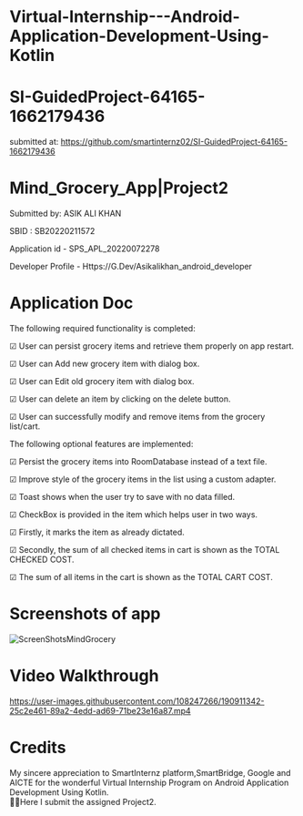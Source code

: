 # Virtual-Internship---Android-Application-Development-Using-Kotlin
# SI-GuidedProject-64165-1662179436

submitted at:
https://github.com/smartinternz02/SI-GuidedProject-64165-1662179436

# Mind_Grocery_App|Project2

Submitted by: ASIK ALI KHAN

SBID	:	SB20220211572

Application id - SPS_APL_20220072278

Developer Profile -
Https://G.Dev/Asikalikhan_android_developer

# Application Doc

The following required functionality is completed:

☑ User can persist grocery items and retrieve them properly on app restart.
 
☑ User can Add new grocery item with dialog box.

☑ User can Edit old grocery item with dialog box.
 
☑ User can delete an item by clicking on the delete button.
 
☑ User can successfully modify and remove items from the grocery list/cart.
 
 
The following optional features are implemented:
 
☑ Persist the grocery items into RoomDatabase instead of a text file.
 
☑ Improve style of the grocery items in the list using a custom adapter.

☑ Toast shows when the user try to save with no data filled.

☑ CheckBox is provided in the item which helps user in two ways.

☑ Firstly, it marks the item as already dictated.

☑ Secondly, the sum of all checked items in cart is shown as the TOTAL CHECKED COST.

☑ The sum of all items in the cart is shown as the TOTAL CART COST.



# Screenshots of app

![ScreenShotsMindGrocery](https://user-images.githubusercontent.com/108247266/190911303-4deb3c26-71e4-4b43-b1a6-7a816beebd6b.png)





# Video Walkthrough 



https://user-images.githubusercontent.com/108247266/190911342-25c2e461-89a2-4edd-ad69-71be23e16a87.mp4



# Credits

 My sincere appreciation to SmartInternz platform,SmartBridge, Google and AICTE for the wonderful Virtual Internship Program on Android Application Development Using Kotlin.  
🙆‍ ✔Here I submit the assigned Project2.
    
